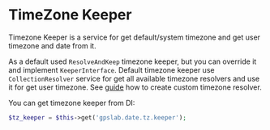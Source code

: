 # TimeZone Keeper

Timezone Keeper is a service for get default/system timezone and get user timezone and date from it.

As a default used `ResolveAndKeep` timezone keeper, but you can override it and implement `KeeperInterface`. Default
timezone keeper use `CollectionResolver` service for get all available timezone resolvers and use it for get user
timezone. See [guide](resolver.md) how to create custom timezone resolver.

You can get timezone keeper from DI:

```php
$tz_keeper = $this->get('gpslab.date.tz.keeper');
```
